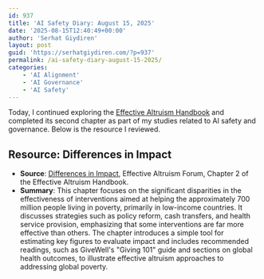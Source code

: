 ```yaml
---
id: 937
title: 'AI Safety Diary: August 15, 2025'
date: '2025-08-15T12:40:49+00:00'
author: 'Serhat Giydiren'
layout: post
guid: 'https://serhatgiydiren.com/?p=937'
permalink: /ai-safety-diary-august-15-2025/
categories:
    - 'AI Alignment'
    - 'AI Governance'
    - 'AI Safety'
---
```


Today, I continued exploring the [Effective Altruism Handbook](https://forum.effectivealtruism.org/handbook) and completed its second chapter as part of my studies related to AI safety and governance. Below is the resource I reviewed.

## Resource: Differences in Impact

- **Source**: [Differences in Impact](https://forum.effectivealtruism.org/s/x3KXkiAQ6NH8WLbkW), Effective Altruism Forum, Chapter 2 of the Effective Altruism Handbook.
- **Summary**: This chapter focuses on the significant disparities in the effectiveness of interventions aimed at helping the approximately 700 million people living in poverty, primarily in low-income countries. It discusses strategies such as policy reform, cash transfers, and health service provision, emphasizing that some interventions are far more effective than others. The chapter introduces a simple tool for estimating key figures to evaluate impact and includes recommended readings, such as GiveWell's "Giving 101" guide and sections on global health outcomes, to illustrate effective altruism approaches to addressing global poverty.